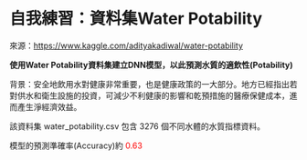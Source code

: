 # 自我練習：資料集Water Potability
來源：https://www.kaggle.com/adityakadiwal/water-potability

**使用Water Potability資料集建立DNN模型，以此預測水質的適飲性(Potability)**

背景：安全地飲用水對健康非常重要，也是健康政策的一大部分。地方已經指出若對供水和衛生設施的投資，可減少不利健康的影響和乾預措施的醫療保健成本，進而產生淨經濟效益。

該資料集 water_potability.csv 包含 3276 個不同水體的水質指標資料。

模型的預測準確率(Accuracy)約 <font color='#FF0000'>0.63</font>

